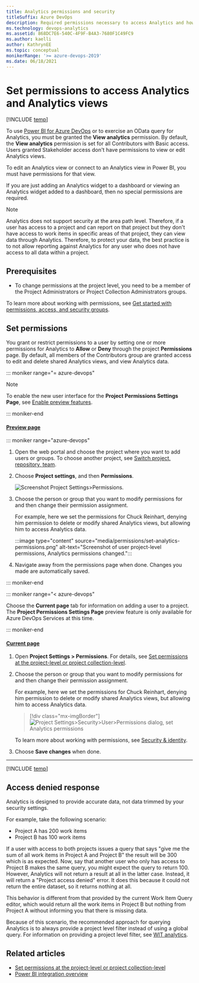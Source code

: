 ```yaml
---
title: Analytics permissions and security
titleSuffix: Azure DevOps     
description: Required permissions necessary to access Analytics and how to handle project access denied errors
ms.technology: devops-analytics
ms.assetid: 868DC7E6-540C-4F9F-B4A3-7680F1C49FC9
ms.author: kaelli
author: KathrynEE
ms.topic: conceptual
monikerRange: '>= azure-devops-2019'
ms.date: 06/18/2021
---
```



# Set permissions to access Analytics and Analytics views

[!INCLUDE [temp](../includes/version-azure-devops.md)]

To use [Power BI for Azure DevOps](overview.md) or to exercise an OData query for Analytics, you must be granted the **View analytics** permission. By default, the **View analytics** permission is set for all Contributors with Basic access. Users granted Stakeholder access don't have permissions to view or edit Analytics views.  

To edit an Analytics view or connect to an Analytics view in Power BI, you must have permissions for that view. 

If you are just adding an Analytics widget to a dashboard or viewing an Analytics widget added to a dashboard, then no special permissions are required. 

> [!NOTE]  
> Analytics does not support security at the area path level. Therefore, if a user has access to a project and can report on that project but they don't have access to work items in specific areas of that project, they can view data through Analytics. Therefore, to protect your data, the best practice is to not allow reporting against Analytics for any user who does not have access to all data within a project.  

## Prerequisites 

- To change permissions at the project level, you need to be a member of the Project Administrators or Project Collection Administrators groups. 
  
To learn more about working with permissions, see [Get started with permissions, access, and security groups](../../organizations/security/about-permissions.md).


## Set permissions 

You grant or restrict permissions to a user by setting one or more permissions for Analytics to **Allow** or **Deny** through the project **Permissions** page. By default, all members of the Contributors group are granted access to edit and delete shared Analytics views, and view Analytics data. 


::: moniker range="= azure-devops"

> [!NOTE]   
> To enable the new user interface for the **Project Permissions Settings Page**, see [Enable preview features](../../project/navigation/preview-features.md).

::: moniker-end

#### [Preview page](#tab/preview-page)

::: moniker range="azure-devops"

1. Open the web portal and choose the project where you want to add users or groups. To choose another project, see [Switch project, repository, team](../../project/navigation/go-to-project-repo.md).

2. Choose **Project settings**, and then **Permissions**. 

	![Screenshot Project Settings>Permissions.](../../organizations/security/media/permissions/project-settings-permissions.png)  
  
1. Choose the person or group that you want to modify permissions for and then change their permission assignment. 

	For example, here we set the permissions for Chuck Reinhart, denying him permission to delete or modify shared Analytics views, but allowing him to access Analytics data. 

	:::image type="content" source="media/permissions/set-analytics-permissions.png" alt-text="Screenshot of user project-level permissions, Analytics permissions changed.":::

1. Navigate away from the permissions page when done. Changes you made are automatically saved.  

::: moniker-end

::: moniker range="< azure-devops"

Choose the **Current page** tab for information on adding a user to a project. The **Project Permissions Settings Page** preview feature is only available for Azure DevOps Services at this time.

::: moniker-end


#### [Current page](#tab/current-page) 
  
1. Open **Project Settings > Permissions**. For details, see [Set permissions at the project-level or project collection-level](../../organizations/security/set-project-collection-level-permissions.md). 
  
1. Choose the person or group that you want to modify permissions for and then change their permission assignment. 

	For example, here we set the permissions for Chuck Reinhart, denying him permission to delete or modify shared Analytics views, but allowing him to access Analytics data. 

	> [!div class="mx-imgBorder"]  
	> ![Project Settings>Security>User>Permissions dialog, set Analytics permissions](media/analytics-security-permissions.png) 

	To learn more about working with permissions, see [Security & identity](../../organizations/security/about-security-identity.md).

1. Choose **Save changes** when done. 
--- 



[!INCLUDE [temp](includes/manage-shared-view-permissions.md)]


<a name="access-denied"></a>

## Access denied response 

Analytics is designed to provide accurate data, not data trimmed by your security settings.  

For example, take the following scenario:

- Project A has 200 work items  
- Project B has 100 work items  

If a user with access to both projects issues a query that says "give me the sum of all work items in Project A
and Project B" the result will be 300 which is as expected. Now, say that another user who only has access to
Project B makes the same query, you might expect the query to return 100. However, Analytics will not return
a result at all in the latter case. Instead, it will return a "Project access denied" error. It does this because it could not return the entire dataset, so it returns nothing at all.  

This behavior is different from that provided by the current Work Item Query editor, which would return all
the work items in Project B but nothing from Project A without informing you that there is missing data. 

Because of this scenario, the recommended approach for querying Analytics is to always provide
a project level filter instead of using a global query. For information on providing a project level filter, see [WIT analytics](../extend-analytics/wit-analytics.md).

## Related articles 

-  [Set permissions at the project-level or project collection-level](../../organizations/security/set-project-collection-level-permissions.md)
-  [Power BI integration overview](overview.md)